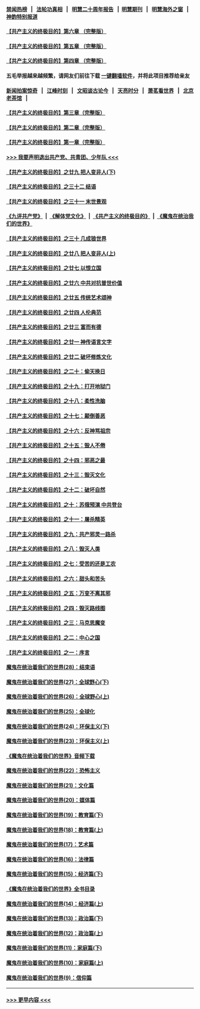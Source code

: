 #### [禁闻热榜](热点新闻.md?=0)  &nbsp;&nbsp;|&nbsp;&nbsp; [法轮功真相](https://github.com/gfw-breaker/truth/blob/master/README.md?=0) &nbsp;&nbsp;|&nbsp;&nbsp; [明慧二十周年报告](https://github.com/gfw-breaker/mh-reports/blob/master/README.md?=0) &nbsp;&nbsp;|&nbsp;&nbsp;[明慧期刊](https://github.com/gfw-breaker/mh-qikan) &nbsp;&nbsp;|&nbsp;&nbsp; [明慧海外之窗](https://github.com/gfw-breaker/mh-news/blob/master/README.md?=0) &nbsp;&nbsp;|&nbsp;&nbsp; [神韵特别报道](https://github.com/gfw-breaker/mh-news/blob/master/shenyun.md?=0)
#### [【共产主义的终极目的】第六章 （完整版）](../pages/nsc422/n11428913.md?t=03011602) 
#### [【共产主义的终极目的】第五章 （完整版）](../pages/nsc422/n11428912.md?t=03011602) 
#### [【共产主义的终极目的】第四章 （完整版）](../pages/nsc422/n11428907.md?t=03011602) 
#### 五毛举报越来越频繁，请网友们前往下载 [一键翻墙软件](https://github.com/gfw-breaker/ssr-accounts)，并将此项目推荐给亲友
#### [新闻拍案惊奇](https://github.com/gfw-breaker/banned-news/blob/master/pages/link4.md) &nbsp;&nbsp;|&nbsp;&nbsp; [江峰时刻](https://github.com/gfw-breaker/banned-news/blob/master/pages/link4.md) &nbsp;&nbsp;|&nbsp;&nbsp; [文昭谈古论今](https://github.com/gfw-breaker/banned-news/blob/master/pages/link4.md) &nbsp;&nbsp;|&nbsp;&nbsp; [天亮时分](https://github.com/gfw-breaker/banned-news/blob/master/pages/link4.md) &nbsp;&nbsp;|&nbsp;&nbsp; [萧茗看世界](https://github.com/gfw-breaker/banned-news/blob/master/pages/link4.md) &nbsp;&nbsp;|&nbsp;&nbsp; [北京老茶馆](https://github.com/gfw-breaker/banned-news/blob/master/pages/link4.md) &nbsp;&nbsp;|&nbsp;&nbsp; 
#### [【共产主义的终极目的】第三章（完整版）](../pages/nsc422/n11428848.md?t=03011602) 
#### [【共产主义的终极目的】第二章（完整版）](../pages/nsc422/n11428831.md?t=03011602) 
#### [【共产主义的终极目的】第一章（完整版）](../pages/nsc422/n11417651.md?t=03011602) 
#### [>>> 我要声明退出共产党、共青团、少年队 <<<](https://github.com/begood0513/goodnews/blob/master/quit/letter.md) 
#### [【共产主义的终极目的】之廿九 把人变非人(下)](../pages/nsc422/n11344140.md?t=03011602) 
#### [【共产主义的终极目的】之三十二 结语](../pages/nsc422/n11360535.md?t=03011602) 
#### [【共产主义的终极目的】之三十一 末世景观](../pages/nsc422/n11351129.md?t=03011602) 
#### [《九评共产党》](https://github.com/begood0513/9ping.md/blob/master/README.md) &nbsp;|&nbsp; [《解体党文化》](../../../../jtdwh.md/blob/master/README.md)  &nbsp;|&nbsp; [《共产主义的终极目的》](../../../../gczydzjmd.md/blob/master/README.md) &nbsp;|&nbsp; [《魔鬼在统治我们的世界》](../../../../mgztzwmdsj.md/blob/master/README.md) 
#### [【共产主义的终极目的】之三十 几成狼世界](../pages/nsc422/n11348280.md?t=03011602) 
#### [【共产主义的终极目的】之廿八 把人变非人(上)](../pages/nsc422/n11340492.md?t=03011602) 
#### [【共产主义的终极目的】之廿七 以恨立国](../pages/nsc422/n11336944.md?t=03011602) 
#### [【共产主义的终极目的】之廿六 中共对抗普世价值](../pages/nsc422/n11324785.md?t=03011602) 
#### [【共产主义的终极目的】之廿五 传统艺术颂神](../pages/nsc422/n11296396.md?t=03011602) 
#### [【共产主义的终极目的】之廿四 人伦典范](../pages/nsc422/n11296397.md?t=03011602) 
#### [【共产主义的终极目的】之廿三 富而有德](../pages/nsc422/n11283598.md?t=03011602) 
#### [【共产主义的终极目的】之廿一 神传语言文字](../pages/nsc422/n11263265.md?t=03011602) 
#### [【共产主义的终极目的】之廿二 破坏修炼文化](../pages/nsc422/n11245728.md?t=03011602) 
#### [【共产主义的终极目的】之二十：偷天换日](../pages/nsc422/n11238846.md?t=03011602) 
#### [【共产主义的终极目的】之十九：打开地狱门](../pages/nsc422/n11206376.md?t=03011602) 
#### [【共产主义的终极目的】之十八：柔性洗脑](../pages/nsc422/n11199994.md?t=03011602) 
#### [【共产主义的终极目的】之十七：颠倒善恶](../pages/nsc422/n11179782.md?t=03011602) 
#### [【共产主义的终极目的】之十六：反神骂祖宗](../pages/nsc422/n11166798.md?t=03011602) 
#### [【共产主义的终极目的】之十五：毁人不倦](../pages/nsc422/n11166792.md?t=03011602) 
#### [【共产主义的终极目的】之十四：邪恶之最](../pages/nsc422/n11150249.md?t=03011602) 
#### [【共产主义的终极目的】之十三：毁灭文化](../pages/nsc422/n11135227.md?t=03011602) 
#### [【共产主义的终极目的】之十二：破坏自然](../pages/nsc422/n11135214.md?t=03011602) 
#### [【共产主义的终极目的】之十：苏俄预演 中共登台](../pages/nsc422/n11118424.md?t=03011602) 
#### [【共产主义的终极目的】之十一：屠杀精英](../pages/nsc422/n11118442.md?t=03011602) 
#### [【共产主义的终极目的】之九：共产邪灵一路杀](../pages/nsc422/n11114139.md?t=03011602) 
#### [【共产主义的终极目的】之八：毁灭人类](../pages/nsc422/n11108503.md?t=03011602) 
#### [【共产主义的终极目的】之七：受苦的还是工农](../pages/nsc422/n11101809.md?t=03011602) 
#### [【共产主义的终极目的】之六：甜头和苦头](../pages/nsc422/n11096971.md?t=03011602) 
#### [【共产主义的终极目的】之五：万变不离其邪](../pages/nsc422/n11091285.md?t=03011602) 
#### [【共产主义的终极目的】之四：毁灭路线图](../pages/nsc422/n11086284.md?t=03011602) 
#### [【共产主义的终极目的】之三：马克思魔变](../pages/nsc422/n11061941.md?t=03011602) 
#### [【共产主义的终极目的】之二：中心之国](../pages/nsc422/n11047728.md?t=03011602) 
#### [【共产主义的终极目的】之一：序言](../pages/nsc422/n11086077.md?t=03011602) 
#### [魔鬼在统治着我们的世界(28)：结束语](../pages/nsc422/n10936246.md?t=03011602) 
#### [魔鬼在统治着我们的世界(27)：全球野心(下)](../pages/nsc422/n10928319.md?t=03011602) 
#### [魔鬼在统治着我们的世界(26)：全球野心(上)](../pages/nsc422/n10900318.md?t=03011602) 
#### [魔鬼在统治着我们的世界(25)：全球化](../pages/nsc422/n10788205.md?t=03011602) 
#### [魔鬼在统治着我们的世界(24)：环保主义(下)](../pages/nsc422/n10695307.md?t=03011602) 
#### [魔鬼在统治着我们的世界(23)：环保主义(上)](../pages/nsc422/n10688613.md?t=03011602) 
#### [《魔鬼在统治着我们的世界》音频下载](../pages/nsc422/n10635553.md?t=03011602) 
#### [魔鬼在统治着我们的世界(22)：恐怖主义](../pages/nsc422/n10614727.md?t=03011602) 
#### [魔鬼在统治着我们的世界(21)：文化篇](../pages/nsc422/n10597706.md?t=03011602) 
#### [魔鬼在统治着我们的世界(20)：媒体篇](../pages/nsc422/n10586579.md?t=03011602) 
#### [魔鬼在统治着我们的世界(19)：教育篇(下)](../pages/nsc422/n10564808.md?t=03011602) 
#### [魔鬼在统治着我们的世界(18)：教育篇(上)](../pages/nsc422/n10526970.md?t=03011602) 
#### [魔鬼在统治着我们的世界(17)：艺术篇](../pages/nsc422/n10499093.md?t=03011602) 
#### [魔鬼在统治着我们的世界(16)：法律篇](../pages/nsc422/n10485969.md?t=03011602) 
#### [魔鬼在统治着我们的世界(15)：经济篇(下)](../pages/nsc422/n10469975.md?t=03011602) 
#### [《魔鬼在统治着我们的世界》全书目录](../pages/nsc422/n10464261.md?t=03011602) 
#### [魔鬼在统治着我们的世界(14)：经济篇(上)](../pages/nsc422/n10457370.md?t=03011602) 
#### [魔鬼在统治着我们的世界(13)：政治篇(下)](../pages/nsc422/n10448270.md?t=03011602) 
#### [魔鬼在统治着我们的世界(12)：政治篇(上)](../pages/nsc422/n10444576.md?t=03011602) 
#### [魔鬼在统治着我们的世界(11)：家庭篇(下)](../pages/nsc422/n10440961.md?t=03011602) 
#### [魔鬼在统治着我们的世界(10)：家庭篇(上)](../pages/nsc422/n10435448.md?t=03011602) 
#### [魔鬼在统治着我们的世界(9)：信仰篇](../pages/nsc422/n10432159.md?t=03011602) 

----
#### [ >>> 更早内容 <<< ](../indexes/nsc422-earlier.md)
